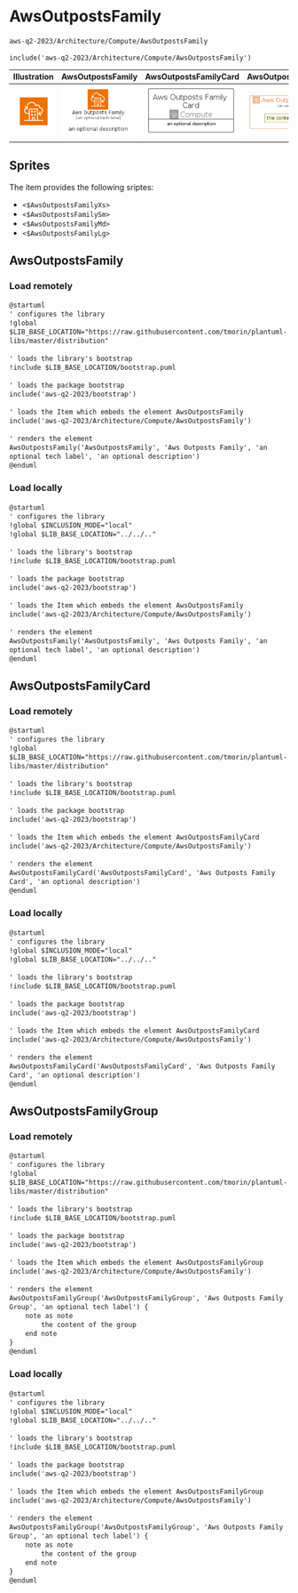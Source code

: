 # AwsOutpostsFamily


```text
aws-q2-2023/Architecture/Compute/AwsOutpostsFamily
```

```text
include('aws-q2-2023/Architecture/Compute/AwsOutpostsFamily')
```



| Illustration | AwsOutpostsFamily | AwsOutpostsFamilyCard | AwsOutpostsFamilyGroup |
| :---: | :---: | :---: | :---: |
| ![illustration for Illustration](../../../aws-q2-2023/Architecture/Compute/AwsOutpostsFamily.png) | ![illustration for AwsOutpostsFamily](../../../aws-q2-2023/Architecture/Compute/AwsOutpostsFamily.Local.png) | ![illustration for AwsOutpostsFamilyCard](../../../aws-q2-2023/Architecture/Compute/AwsOutpostsFamilyCard.Local.png) | ![illustration for AwsOutpostsFamilyGroup](../../../aws-q2-2023/Architecture/Compute/AwsOutpostsFamilyGroup.Local.png) |



## Sprites
The item provides the following sriptes:

- `<$AwsOutpostsFamilyXs>`
- `<$AwsOutpostsFamilySm>`
- `<$AwsOutpostsFamilyMd>`
- `<$AwsOutpostsFamilyLg>`





## AwsOutpostsFamily

### Load remotely
```plantuml
@startuml
' configures the library
!global $LIB_BASE_LOCATION="https://raw.githubusercontent.com/tmorin/plantuml-libs/master/distribution"

' loads the library's bootstrap
!include $LIB_BASE_LOCATION/bootstrap.puml

' loads the package bootstrap
include('aws-q2-2023/bootstrap')

' loads the Item which embeds the element AwsOutpostsFamily
include('aws-q2-2023/Architecture/Compute/AwsOutpostsFamily')

' renders the element
AwsOutpostsFamily('AwsOutpostsFamily', 'Aws Outposts Family', 'an optional tech label', 'an optional description')
@enduml
```

### Load locally
```plantuml
@startuml
' configures the library
!global $INCLUSION_MODE="local"
!global $LIB_BASE_LOCATION="../../.."

' loads the library's bootstrap
!include $LIB_BASE_LOCATION/bootstrap.puml

' loads the package bootstrap
include('aws-q2-2023/bootstrap')

' loads the Item which embeds the element AwsOutpostsFamily
include('aws-q2-2023/Architecture/Compute/AwsOutpostsFamily')

' renders the element
AwsOutpostsFamily('AwsOutpostsFamily', 'Aws Outposts Family', 'an optional tech label', 'an optional description')
@enduml
```

## AwsOutpostsFamilyCard

### Load remotely
```plantuml
@startuml
' configures the library
!global $LIB_BASE_LOCATION="https://raw.githubusercontent.com/tmorin/plantuml-libs/master/distribution"

' loads the library's bootstrap
!include $LIB_BASE_LOCATION/bootstrap.puml

' loads the package bootstrap
include('aws-q2-2023/bootstrap')

' loads the Item which embeds the element AwsOutpostsFamilyCard
include('aws-q2-2023/Architecture/Compute/AwsOutpostsFamily')

' renders the element
AwsOutpostsFamilyCard('AwsOutpostsFamilyCard', 'Aws Outposts Family Card', 'an optional description')
@enduml
```

### Load locally
```plantuml
@startuml
' configures the library
!global $INCLUSION_MODE="local"
!global $LIB_BASE_LOCATION="../../.."

' loads the library's bootstrap
!include $LIB_BASE_LOCATION/bootstrap.puml

' loads the package bootstrap
include('aws-q2-2023/bootstrap')

' loads the Item which embeds the element AwsOutpostsFamilyCard
include('aws-q2-2023/Architecture/Compute/AwsOutpostsFamily')

' renders the element
AwsOutpostsFamilyCard('AwsOutpostsFamilyCard', 'Aws Outposts Family Card', 'an optional description')
@enduml
```

## AwsOutpostsFamilyGroup

### Load remotely
```plantuml
@startuml
' configures the library
!global $LIB_BASE_LOCATION="https://raw.githubusercontent.com/tmorin/plantuml-libs/master/distribution"

' loads the library's bootstrap
!include $LIB_BASE_LOCATION/bootstrap.puml

' loads the package bootstrap
include('aws-q2-2023/bootstrap')

' loads the Item which embeds the element AwsOutpostsFamilyGroup
include('aws-q2-2023/Architecture/Compute/AwsOutpostsFamily')

' renders the element
AwsOutpostsFamilyGroup('AwsOutpostsFamilyGroup', 'Aws Outposts Family Group', 'an optional tech label') {
    note as note
        the content of the group
    end note
}
@enduml
```

### Load locally
```plantuml
@startuml
' configures the library
!global $INCLUSION_MODE="local"
!global $LIB_BASE_LOCATION="../../.."

' loads the library's bootstrap
!include $LIB_BASE_LOCATION/bootstrap.puml

' loads the package bootstrap
include('aws-q2-2023/bootstrap')

' loads the Item which embeds the element AwsOutpostsFamilyGroup
include('aws-q2-2023/Architecture/Compute/AwsOutpostsFamily')

' renders the element
AwsOutpostsFamilyGroup('AwsOutpostsFamilyGroup', 'Aws Outposts Family Group', 'an optional tech label') {
    note as note
        the content of the group
    end note
}
@enduml
```

